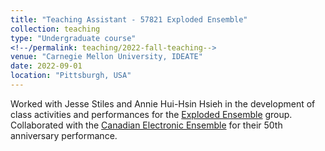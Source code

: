 ```yaml
---
title: "Teaching Assistant - 57821 Exploded Ensemble"
collection: teaching
type: "Undergraduate course"
<!--/permalink: teaching/2022-fall-teaching-->
venue: "Carnegie Mellon University, IDEATE"
date: 2022-09-01
location: "Pittsburgh, USA"
---
```


Worked with Jesse Stiles and Annie Hui-Hsin Hsieh in the development of class activities and performances for the [Exploded Ensemble](http://www.explodedensemble.org/) group.
Collaborated  with the [Canadian Electronic Ensemble](https://www.canadianelectronicensemble.com/) for their 50th anniversary performance.
